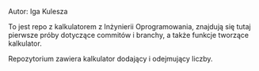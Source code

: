 Autor: Iga Kulesza

To jest repo z kalkulatorem z Inżynierii Oprogramowania, 
znajdują się tutaj pierwsze próby dotyczące commitów i branchy, 
a także funkcje tworzące kalkulator.

Repozytorium zawiera kalkulator dodający i odejmujący liczby.

